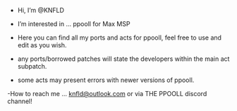 -  Hi, I’m @KNFLD
-  I’m interested in ... ppooll for Max MSP
-  Here you can find all my ports and acts for ppooll, feel free to use and edit as you wish.

-  any ports/borrowed patches will state the developers within the main act subpatch.

-  some acts may present errors with newer versions of ppooll. 

 -How to reach me ... knfld@outlook.com or via THE PPOOLL discord channel!

<!---
KNFLD/KNFLD is a ✨ special ✨ repository because its `README.md` (this file) appears on your GitHub profile.
You can click the Preview link to take a look at your changes.
--->

